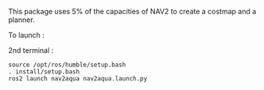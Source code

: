 
This package uses 5% of the capacities of NAV2 to create a costmap and a planner.

To launch :

2nd terminal :
```
source /opt/ros/humble/setup.bash 
. install/setup.bash 
ros2 launch nav2aqua nav2aqua.launch.py
```

```



